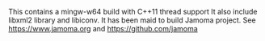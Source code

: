 This contains a mingw-w64 build with C++11 thread support
It also include libxml2 library and libiconv.
It has been maid to build Jamoma project.
See https://www.jamoma.org and https://github.com/jamoma

